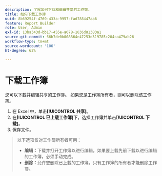 ```yaml
---
description: 了解如何下载和编辑共享的工作簿。
title: 如何下载工作簿
uuid: 8b69254f-4769-433a-9957-fad788447aa6
feature: Report Builder
role: User, Admin
exl-id: 13ba343d-bb17-455e-a078-1036d81383a1
source-git-commit: 66b7de0b008364e47253d319785c204ca479ab26
workflow-type: tm+mt
source-wordcount: '106'
ht-degree: 62%

---
```


# 下载工作簿

您可以下载并编辑共享的工作簿。 如果您是工作簿所有者，则可以删除该工作簿。

1. 在 Excel 中，单击&#x200B;**[!UICONTROL 共享]**。
1.  在&#x200B;**[!UICONTROL 已上载工作簿]**&#x200B;下，选择工作簿并单击&#x200B;**[!UICONTROL 下载]**。
1. 保存文件。
>以下选项仅对工作簿所有者可用：
>
>* **编辑：**&#x200B;下载并打开工作簿以进行编辑。如果要上载先前下载以进行编辑的工作簿，必须手动完成。
>* **删除：**&#x200B;允许您删除已上载的工作簿。只有工作簿的所有者才能删除工作簿。
>

